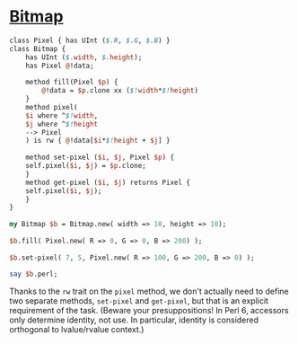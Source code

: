 [1]: http://rosettacode.org/wiki/Bitmap

# [Bitmap][1]

```perl
class Pixel { has UInt ($.R, $.G, $.B) }
class Bitmap {
    has UInt ($.width, $.height);
    has Pixel @!data;
 
    method fill(Pixel $p) {
        @!data = $p.clone xx ($!width*$!height)
    }
    method pixel(
	$i where ^$!width,
	$j where ^$!height
	--> Pixel
    ) is rw { @!data[$i*$!height + $j] }
 
    method set-pixel ($i, $j, Pixel $p) {
	self.pixel($i, $j) = $p.clone;
    }
    method get-pixel ($i, $j) returns Pixel {
	self.pixel($i, $j);
    }
}
 
my Bitmap $b = Bitmap.new( width => 10, height => 10);
 
$b.fill( Pixel.new( R => 0, G => 0, B => 200) );
 
$b.set-pixel( 7, 5, Pixel.new( R => 100, G => 200, B => 0) );
 
say $b.perl;
```


Thanks to the `rw` trait on the `pixel` method, we don't actually need to define two separate methods, `set-pixel` and `get-pixel`, but that is an explicit requirement of the task.  (Beware your presuppositions!  In Perl 6, accessors only determine identity, not use.  In particular, identity is considered orthogonal to lvalue/rvalue context.)